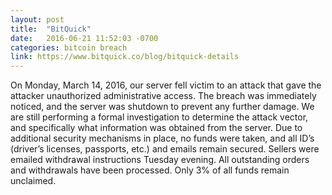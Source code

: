```yaml
---
layout: post
title:  "BitQuick"
date:   2016-06-21 11:52:03 -0700
categories: bitcoin breach
link: https://www.bitquick.co/blog/bitquick-details
---
```

On Monday, March 14, 2016, our server fell victim to an attack that gave the attacker unauthorized administrative access. The breach was immediately noticed, and the server was shutdown to prevent any further damage. We are still performing a formal investigation to determine the attack vector, and specifically what information was obtained from the server. Due to additional security mechanisms in place, no funds were taken, and all ID’s (driver’s licenses, passports, etc.) and emails remain secured. Sellers were emailed withdrawal instructions Tuesday evening. All outstanding orders and withdrawals have been processed. Only 3% of all funds remain unclaimed.

